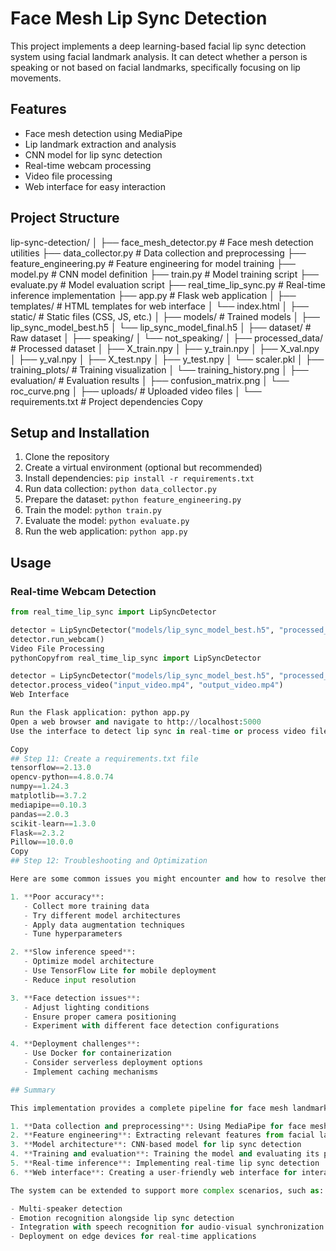 # Face Mesh Lip Sync Detection

This project implements a deep learning-based facial lip sync detection system using facial landmark analysis. It can detect whether a person is speaking or not based on facial landmarks, specifically focusing on lip movements.

## Features

- Face mesh detection using MediaPipe
- Lip landmark extraction and analysis
- CNN model for lip sync detection
- Real-time webcam processing
- Video file processing
- Web interface for easy interaction

## Project Structure
lip-sync-detection/
│
├── face_mesh_detector.py      # Face mesh detection utilities
├── data_collector.py          # Data collection and preprocessing
├── feature_engineering.py     # Feature engineering for model training
├── model.py                   # CNN model definition
├── train.py                   # Model training script
├── evaluate.py                # Model evaluation script
├── real_time_lip_sync.py      # Real-time inference implementation
├── app.py                     # Flask web application
│
├── templates/                 # HTML templates for web interface
│   └── index.html
│
├── static/                    # Static files (CSS, JS, etc.)
│
├── models/                    # Trained models
│   ├── lip_sync_model_best.h5
│   └── lip_sync_model_final.h5
│
├── dataset/                   # Raw dataset
│   ├── speaking/
│   └── not_speaking/
│
├── processed_data/            # Processed dataset
│   ├── X_train.npy
│   ├── y_train.npy
│   ├── X_val.npy
│   ├── y_val.npy
│   ├── X_test.npy
│   ├── y_test.npy
│   └── scaler.pkl
│
├── training_plots/            # Training visualization
│   └── training_history.png
│
├── evaluation/                # Evaluation results
│   ├── confusion_matrix.png
│   └── roc_curve.png
│
├── uploads/                   # Uploaded video files
│
└── requirements.txt           # Project dependencies
Copy
## Setup and Installation

1. Clone the repository
2. Create a virtual environment (optional but recommended)
3. Install dependencies: `pip install -r requirements.txt`
4. Run data collection: `python data_collector.py`
5. Prepare the dataset: `python feature_engineering.py`
6. Train the model: `python train.py`
7. Evaluate the model: `python evaluate.py`
8. Run the web application: `python app.py`

## Usage

### Real-time Webcam Detection

```python
from real_time_lip_sync import LipSyncDetector

detector = LipSyncDetector("models/lip_sync_model_best.h5", "processed_data/scaler.pkl")
detector.run_webcam()
Video File Processing
pythonCopyfrom real_time_lip_sync import LipSyncDetector

detector = LipSyncDetector("models/lip_sync_model_best.h5", "processed_data/scaler.pkl")
detector.process_video("input_video.mp4", "output_video.mp4")
Web Interface

Run the Flask application: python app.py
Open a web browser and navigate to http://localhost:5000
Use the interface to detect lip sync in real-time or process video files

Copy
## Step 11: Create a requirements.txt file
tensorflow==2.13.0
opencv-python==4.8.0.74
numpy==1.24.3
matplotlib==3.7.2
mediapipe==0.10.3
pandas==2.0.3
scikit-learn==1.3.0
Flask==2.3.2
Pillow==10.0.0
Copy
## Step 12: Troubleshooting and Optimization

Here are some common issues you might encounter and how to resolve them:

1. **Poor accuracy**: 
   - Collect more training data
   - Try different model architectures
   - Apply data augmentation techniques
   - Tune hyperparameters

2. **Slow inference speed**:
   - Optimize model architecture
   - Use TensorFlow Lite for mobile deployment
   - Reduce input resolution

3. **Face detection issues**:
   - Adjust lighting conditions
   - Ensure proper camera positioning
   - Experiment with different face detection configurations

4. **Deployment challenges**:
   - Use Docker for containerization
   - Consider serverless deployment options
   - Implement caching mechanisms

## Summary

This implementation provides a complete pipeline for face mesh landmark analysis for lip sync detection:

1. **Data collection and preprocessing**: Using MediaPipe for face mesh detection and landmark extraction
2. **Feature engineering**: Extracting relevant features from facial landmarks
3. **Model architecture**: CNN-based model for lip sync detection
4. **Training and evaluation**: Training the model and evaluating its performance
5. **Real-time inference**: Implementing real-time lip sync detection
6. **Web interface**: Creating a user-friendly web interface for interaction

The system can be extended to support more complex scenarios, such as:

- Multi-speaker detection
- Emotion recognition alongside lip sync detection
- Integration with speech recognition for audio-visual synchronization
- Deployment on edge devices for real-time applications
